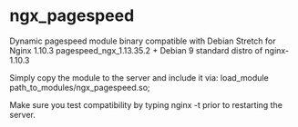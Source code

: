 # ngx_pagespeed
Dynamic pagespeed module binary compatible with Debian Stretch for Nginx 1.10.3
pagespeed_ngx_1.13.35.2 + Debian 9 standard distro of nginx-1.10.3

Simply copy the module to the server and include it via:
load_module path_to_modules/ngx_pagespeed.so;

Make sure you test compatibility by typing nginx -t prior to restarting the server.
